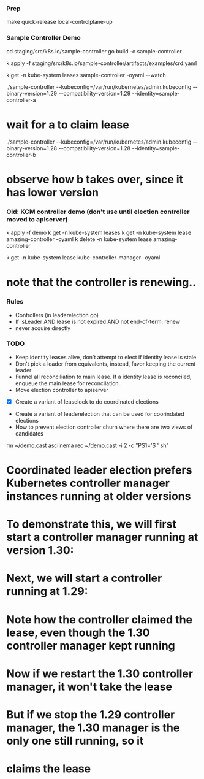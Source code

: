 ### Prep

make quick-release
local-controlplane-up

### Sample Controller Demo

cd staging/src/k8s.io/sample-controller
go build -o sample-controller .

k apply -f staging/src/k8s.io/sample-controller/artifacts/examples/crd.yaml

k get -n kube-system leases sample-controller -oyaml --watch

./sample-controller --kubeconfig=/var/run/kubernetes/admin.kubeconfig --binary-version=1.29 --compatibility-version=1.29 --identity=sample-controller-a
# wait for a to claim lease

./sample-controller --kubeconfig=/var/run/kubernetes/admin.kubeconfig --binary-version=1.28 --compatibility-version=1.28 --identity=sample-controller-b
# observe how b takes over, since it has lower version

### Old: KCM controller demo (don't use until election controller moved to apiserver)

k apply -f demo
k get -n kube-system leases
k get -n kube-system lease amazing-controller -oyaml
k delete -n kube-system lease amazing-controller

k get -n kube-system lease kube-controller-manager -oyaml
# note that the controller is renewing..


### Rules

- Controllers (in leaderelection.go)
- If isLeader AND lease is not expired AND not end-of-term: renew
- never acquire directly

### TODO

- Keep identity leases alive, don't attempt to elect if identity lease is stale
- Don't pick a leader from equivalents, instead, favor keeping the current leader
- Funnel all reconciliation to main lease. If a identity lease is reconciled, enqueue the main lease for reconcilation..
- Move election controller to apiserver
- [x] Create a variant of leaselock to do coordinated elections
- Create a variant of leaderelection that can be used for coorindated elections
- How to prevent election controller churn where there are two views of candidates

rm ~/demo.cast
asciinema rec ~/demo.cast -i 2 -c "PS1='$ ' sh"

# Coordinated leader election prefers Kubernetes controller manager instances running at older versions
# To demonstrate this, we will first start a controller manager running at version 1.30:

# Next, we will start a controller running at 1.29:

# Note how the controller claimed the lease, even though the 1.30 controller manager kept running

# Now if we restart the 1.30 controller manager, it won't take the lease

# But if we stop the 1.29 controller manager, the 1.30 manager is the only one still running, so it
# claims the lease